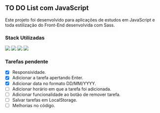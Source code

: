 ## TO DO List com JavaScript

Este projeto foi desenvolvido para aplicações de estudos em JavaScript e toda estilização do Front-End desenvolvida com Sass.
### Stack Utilizadas

<div>
  <img src="https://img.shields.io/badge/HTML5-E34F26?style=for-the-badge&logo=html5&logoColor=white">
  <img src="https://img.shields.io/badge/Sass-CC6699?style=for-the-badge&logo=sass&logoColor=white">
  <img src="https://img.shields.io/badge/JavaScript-F7DF1E?style=for-the-badge&logo=javascript&logoColor=black">
  <img src="https://img.shields.io/badge/Markdown-000000?style=for-the-badge&logo=markdown&logoColor=white">
</div>

### Tarefas pendente
- [X] Responsividade.
- [X] Adicionar a tarefa apertando Enter.
- [X] Adicionar data no formato DD/MM/YYYY.
- [ ] Adicionar horário em que a tarefa foi adicionada.
- [ ] Adicionar funcionalidade ao botão de remover tarefa.
- [ ] Salvar tarefas em LocalStorage.
- [ ] Melhorias no código.
